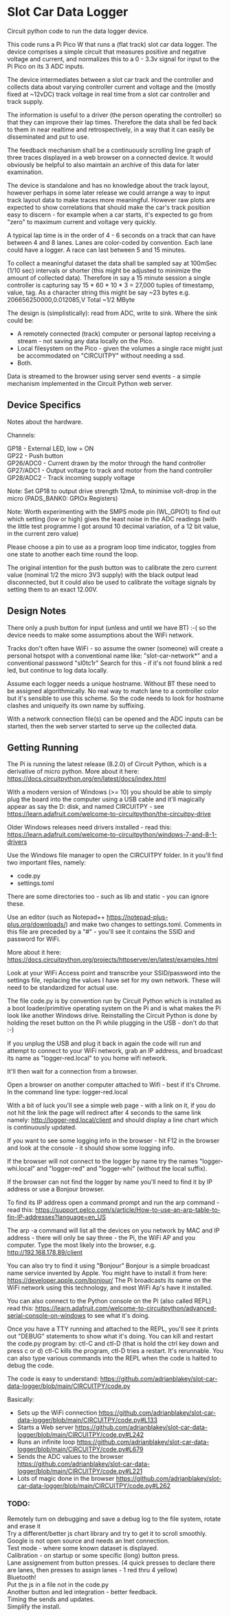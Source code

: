 # Slot Car Data Logger

Circuit python code to run the data logger device.

This code runs a Pi Pico W that runs a (flat track) slot car data logger. The device comprises a simple circuit that
measures positive and negative voltage and current, and normalizes this to a 0 - 3.3v signal for input to the Pi Pico 
on its 3 ADC inputs.

The device intermediates between a slot car track and the controller and collects data about varying controller 
current and voltage and the (mostly fixed at ~12vDC) track voltage in real time from a slot car controller 
and track supply. 

The information is useful to a driver (the person operating the controller) so that they can improve their lap times. 
Therefore the data shall be fed back to them in near realtime and retrospectively, in a way that it can easily be 
disseminated and put to use.

The feedback mechanism shall be a continuously scrolling line graph of three traces displayed in a web browser on a connected device.
It would obviously be helpful to also maintain an archive of this data for later examination.

The device is standalone and has no knowledge about the track layout, however perhaps in some later release we could
arrange a way to input track layout data to make traces more meaningful. However raw plots are expected to show 
correlations that should make the car's track position easy to discern - for example when a car starts, it's expected
to go from "zero" to maximum current and voltage very quickly.

A typical lap time is in the order of 4 - 6 seconds on a track that can have between 4 and 8 lanes. Lanes are 
color-coded by convention. Each lane could have a logger. A race can last between 5 and 15 minutes.

To collect a meaningful dataset the data shall be sampled say at 100mSec (1/10 sec) intervals or shorter (this might be adjusted 
to minimize the amount of collected data). Therefore in say a 15 minute session a single controller is 
capturing say 15 * 60 * 10 * 3 = 27,000 tuples of timestamp, value, tag. As a character string this might be 
say ~23 bytes e.g. 206656250000,0.012085,V  Total ~1/2 MByte

The design is (simplistically): read from ADC, write to sink. Where the sink could be:

 - A remotely connected (track) computer or personal laptop receiving a stream - not saving any data locally on the Pico.
 - Local filesystem on the Pico - given the volumes a single race might just be accommodated on "CIRCUITPY" without needing
   a ssd.
 - Both.

Data is streamed to the browser using server send events - a simple mechanism implemented in the Circuit Python web server.

## Device Specifics

Notes about the hardware.

Channels:

  GP18      - External LED, low = ON  
  GP22      - Push button  
  GP26/ADC0 - Current drawn by the motor through the hand controller  
  GP27/ADC1 - Output voltage to track and motor from the hand controller  
  GP28/ADC2 - Track incoming supply voltage  

Note: Set GP18 to output drive strength 12mA, to minimise volt-drop in the micro (PADS_BANK0: GPIOx Registers) 

Note: Worth experimenting with the SMPS mode pin (WL_GPIO1) to find out which
setting (low or high) gives the least noise in the ADC readings (with
the little test programme I got around 10 decimal variation, of a 12 bit
value, in the current zero value)

Please choose a pin to use as a program loop time indicator,
toggles from one state to another each time round the loop.

The original intention for the push button was to calibrate the zero
current value (nominal 1/2 the micro 3V3 supply) with the black output
lead disconnected, but it could also be used to calibrate the voltage
signals by setting them to an exact 12.00V.

## Design Notes


There only a push button for input (unless and until we have BT) :-( so the device needs to make some assumptions
about the WiFi network.

Tracks don't often have WiFi - so assume the owner (someone) will create a personal hotspot with a conventional name 
like: "slot-car-network*" and a conventional password "sl0tc1r" Search for this - if it's not found blink a red led, 
but continue to log data locally.
 
Assume each logger needs a unique hostname. Without BT these need to be assigned algorithmically.
No real way to match lane to a controller color but it's sensible to use this scheme.
So the code needs to look for hostname clashes and uniqueify its own name by suffixing.  

With a network connection file(s) can be opened and the ADC inputs can be started, then the web server started to
serve up the collected data.

## Getting Running

The Pi is running the latest release (8.2.0) of Circuit Python, which is a derivative of micro python. More about it here: https://docs.circuitpython.org/en/latest/docs/index.html

With a modern version of Windows (>= 10) you should be able to simply plug the board into the computer using a USB cable and it'll magically appear as say the D: disk, and named CIRCUITPY - see https://learn.adafruit.com/welcome-to-circuitpython/the-circuitpy-drive

Older Windows releases need drivers installed - read this: https://learn.adafruit.com/welcome-to-circuitpython/windows-7-and-8-1-drivers

Use the Windows file manager to open the CIRCUITPY folder. In it you'll find two important files, namely:

  - code.py  
  - settings.toml  

There are some directories too - such as lib and static - you can ignore these.

Use an editor (such as Notepad++ https://notepad-plus-plus.org/downloads/) and make two changes to settings.toml. Comments in this file are preceded by a "#" - you'll see it contains the SSID and password for WiFi.

More about it here: https://docs.circuitpython.org/projects/httpserver/en/latest/examples.html

Look at your WIFi Access point and transcribe your SSID/password into the settings file, replacing the values I have set for my own network. These will need to be standardized for actual use.

The file code.py is by convention run by Circuit Python which is installed as a boot loader/primitive operating system on the Pi and is what makes the Pi look like another Windows drive. Reinstalling the Circuit Python is done by holding the reset button on the Pi while plugging in the USB - don't do that :-)

If you unplug the USB and plug it back in again the code will run and attempt to connect to your WiFi network, grab an IP address, and broadcast its name as "logger-red.local" to you home wifi network.

It'll then wait for a connection from a browser. 

Open a browser on another computer attached to Wifi - best if it's Chrome. In the command line type: logger-red.local

With a bit of luck you'll see a simple web page - with a link on it, if you do not hit the link the page will redirect after 4 seconds to the same link namely: http://logger-red.local/client and should display a line chart which is continuously updated.

If you want to see some logging info in the browser - hit F12 in the browser and look at the console - it should show some logging info.

If the browser will not connect to the logger by name try the names "logger-whi.local" and "logger-red" and "logger-whi" (without the local suffix).

If the browser can not find the logger by name you'll need to find it by IP address or use a Bonjour browser. 

To find its IP address open a command prompt and run the arp command - read this: https://support.pelco.com/s/article/How-to-use-an-arp-table-to-fin-IP-addresses?language=en_US

The arp -a command will list all the devices on you network by MAC and IP address - there will only be say three - the Pi, the WiFi AP and you computer. Type the most likely into the browser, e.g. http://192.168.178.89/client

You can also try to find it using "Bonjour" Bonjour is a simple broadcast name service invented by Apple. You might have to install it from here: https://developer.apple.com/bonjour/ The Pi broadcasts its name on the WiFi network using this technology, and most WiFi Ap's have it installed.

You can also connect to the Python console on the Pi (also called REPL) read this: https://learn.adafruit.com/welcome-to-circuitpython/advanced-serial-console-on-windows to see what it's doing.

Once you have a TTY running and attached to the REPL, you'll see it prints out "DEBUG" statements to show what it's doing. You can kill and restart the code.py program by: ctl-C and ctl-D (that is hold the ctrl key down and press c or d) ctl-C kills the program, ctl-D tries a restart. It's rerunnable. You can also type various commands into the REPL when the code is halted to debug the code.

The code is easy to understand: https://github.com/adrianblakey/slot-car-data-logger/blob/main/CIRCUITPY/code.py

Basically:

  - Sets up the WiFi connection https://github.com/adrianblakey/slot-car-data-logger/blob/main/CIRCUITPY/code.py#L133  
  - Starts a Web server https://github.com/adrianblakey/slot-car-data-logger/blob/main/CIRCUITPY/code.py#L242  
  - Runs an infinite loop https://github.com/adrianblakey/slot-car-data-logger/blob/main/CIRCUITPY/code.py#L679  
  - Sends the ADC values to the browser https://github.com/adrianblakey/slot-car-data-logger/blob/main/CIRCUITPY/code.py#L221  
  - Lots of magic done in the browser https://github.com/adrianblakey/slot-car-data-logger/blob/main/CIRCUITPY/code.py#L262  

### TODO:

Remotely turn on debugging and save a debug log to the file system, rotate and erase it  
Try a different/better js chart library and try to get it to scroll smoothly. Google is not open source and needs an Inet connection.  
Test mode - where some known dataset is displayed.  
Calibration - on startup or some specific (long) button press.  
Lane assignement from button presses. (4 quick presses to declare there are lanes, then presses to assign lanes  - 1 red thru 4 yellow)  
Bluetooth!  
Put the js in a file not in the code.py  
Another button and led integration - better feedback.  
Timing the sends and updates.  
Simplify the install.  

